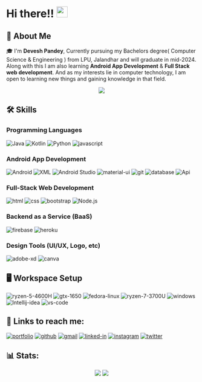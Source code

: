 # Hi there!! <img src="https://media.giphy.com/media/hvRJCLFzcasrR4ia7z/giphy.gif" width="29px" height="29px">

<!--
**deveshp007/deveshp007** is a ✨ _special_ ✨ repository because its `README.md` (this file) appears on your GitHub profile.

Here are some ideas to get you started:

- 🔭 I’m currently working on ...
- 🌱 I’m currently learning ...
- 👯 I’m looking to collaborate on ...
- 🤔 I’m looking for help with ...
- 💬 Ask me about ...
- 📫 How to reach me: ...
- 😄 Pronouns: ...
- ⚡ Fun fact: ...
-->

## 🚀 About Me

🎓 I'm **Devesh Pandey**, Currently pursuing my Bachelors degree( Computer Science & Engineering ) from LPU, Jalandhar and will graduate in mid-2024. Along with this I am also learning **Android App Development** & **Full Stack web development**. And as my interests lie in computer technology, I am open to learning new things and gaining knowledge in that field.

<p align="center">

<img src="https://visitor-badge.laobi.icu/badge?page_id=deveshp007.deveshp007" >

</p>


## 🛠️ Skills

### Programming Languages

![Java](https://img.shields.io/badge/Java-3178C6?style=for-the-badge&logo=java&logoColor=orange)
![Kotlin](https://img.shields.io/badge/Kotlin-CA82FF?style=for-the-badge&logo=kotlin&logoColor=blue)
![Python](https://img.shields.io/badge/Python-F4E06D?style=for-the-badge&logo=python&logoColor=1363DF)
![javascript](https://img.shields.io/badge/JavaScript-323330?style=for-the-badge&logo=javascript&logoColor=F7DF1E)

### Android App Development

![Android](https://img.shields.io/badge/Android-5FD068?style=for-the-badge&logo=android&logoColor=white)
![XML](https://img.shields.io/badge/xml-F15412?style=for-the-badge&logo=xml&logoColor=white)
![Android Studio](https://img.shields.io/badge/Android-Studio-5FD068?style=for-the-badge&logo=androidstudio&logoColor=white)
![material-ui](https://img.shields.io/badge/Material_UI-0081CB?style=for-the-badge&logo=mui&logoColor=white)
![git](https://img.shields.io/badge/git-white?style=for-the-badge&logo=git&logoColor=F15412)
![database](https://img.shields.io/badge/database-1F4690?style=for-the-badge&logo=mysql&logoColor=F15412)
![Api](https://img.shields.io/badge/API-354259?style=for-the-badge&logo=json&logoColor=F15412)

### Full-Stack Web Development

![html](https://img.shields.io/badge/HTML5-E34F26?style=for-the-badge&logo=html5&logoColor=white)
![css](https://img.shields.io/badge/CSS3-1572B6?style=for-the-badge&logo=css3&logoColor=white)
![bootstrap](https://img.shields.io/badge/Bootstrap-563D7C?style=for-the-badge&logo=bootstrap&logoColor=white)
![Node.js](https://img.shields.io/badge/node.js-36AE7C?style=for-the-badge&logo=node.js&logoColor=white)

### Backend as a Service (BaaS)

![firebase](https://img.shields.io/badge/Firebase-ffaa00?style=for-the-badge&logo=Firebase&logoColor=white)
![heroku](https://img.shields.io/badge/Heroku-430098?style=for-the-badge&logo=heroku&logoColor=white)

### Design Tools (UI/UX, Logo, etc)

![adobe-xd](https://img.shields.io/badge/adobe_xd-470137?style=for-the-badge&logo=adobe-xd&logoColor=white)
![canva](https://img.shields.io/badge/canva-00C4CC?style=for-the-badge&logo=canva&logoColor=white)


## 🖥️ Workspace Setup

![ryzen-5-4600H](https://img.shields.io/badge/AMD-Ryzen_5_4600H-FF5B00?style=for-the-badge&logo=amd&logoColor=FF5B00)
![gtx-1650](https://img.shields.io/badge/NVIDIA-GTX_1650-76B900?style=for-the-badge&logo=nvidia&logoColor=white)
![fedora-linux](https://img.shields.io/badge/fedora-Linux-8CC0DE?style=for-the-badge&logo=fedora&logoColor=white)
![ryzen-7-3700U](https://img.shields.io/badge/AMD-Ryzen_7_3700U-FF5B00?style=for-the-badge&logo=amd&logoColor=FF5B00)
![windows](https://img.shields.io/badge/Windows-0078D6?style=for-the-badge&logo=windows&logoColor=white)
![Intellij-idea](https://img.shields.io/badge/Intellij-AB46D2?style=for-the-badge&logo=Intellij-idea&logoColor=white)
![vs-code](https://img.shields.io/badge/VS_Code-007ACC?style=for-the-badge&logo=Visual-Studio-Code&logoColor=white)


## 🔗 Links to reach me:

[![portfolio](https://img.shields.io/badge/Portfolio-FEF9A7?style=for-the-badge&logo=Google-chrome&logoColor=black)](https://first-pro-devesh.web.app/)
[![github](https://img.shields.io/badge/GitHub-000000?style=for-the-badge&logo=GitHub&logoColor=white)](https://github.com/deveshp007)
[![gmail](https://img.shields.io/badge/Gmail-D14836?style=for-the-badge&logo=Gmail&logoColor=white)](mailto:deveshp1001@gmail.com)
[![linked-in](https://img.shields.io/badge/Linked_In-0077B5?style=for-the-badge&logo=LinkedIn&logoColor=white)](https://www.linkedin.com/in/devesh-pandey-35bb021b7/)
[![instagram](https://img.shields.io/badge/Instagram-E4405F?style=for-the-badge&logo=instagram&logoColor=white)](https://www.instagram.com/deveshp007/)
[![twitter](https://img.shields.io/badge/Twitter-0077B5?style=for-the-badge&logo=twitter&logoColor=white)](https://twitter.com/i_DeveshPandey)


## 📊 Stats:


<p align="center">
<img src="https://github-readme-stats.vercel.app/api?username=deveshp007&show_icons=true&locale=en&theme=radical&count_private=true">
<img src="https://github-readme-streak-stats.herokuapp.com/?user=deveshp007&&theme=radical" >
</p>
